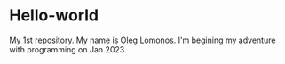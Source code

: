 # Hello-world
My 1st repository.
My name is Oleg Lomonos. I'm begining my adventure with programming on Jan.2023.
